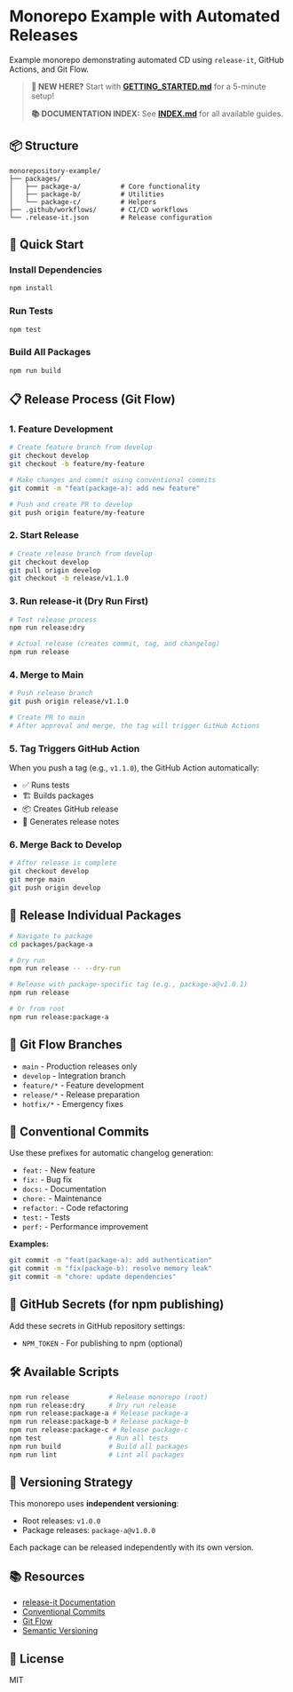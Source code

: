 # Monorepo Example with Automated Releases

Example monorepo demonstrating automated CD using `release-it`, GitHub Actions, and Git Flow.

> **🚀 NEW HERE?** Start with **[GETTING_STARTED.md](./GETTING_STARTED.md)** for a 5-minute setup!
>
> **📚 DOCUMENTATION INDEX:** See **[INDEX.md](./INDEX.md)** for all available guides.

## 📦 Structure

```
monorepository-example/
├── packages/
│   ├── package-a/          # Core functionality
│   ├── package-b/          # Utilities
│   └── package-c/          # Helpers
├── .github/workflows/      # CI/CD workflows
└── .release-it.json        # Release configuration
```

## 🚀 Quick Start

### Install Dependencies

```bash
npm install
```

### Run Tests

```bash
npm test
```

### Build All Packages

```bash
npm run build
```

## 📋 Release Process (Git Flow)

### 1. Feature Development

```bash
# Create feature branch from develop
git checkout develop
git checkout -b feature/my-feature

# Make changes and commit using conventional commits
git commit -m "feat(package-a): add new feature"

# Push and create PR to develop
git push origin feature/my-feature
```

### 2. Start Release

```bash
# Create release branch from develop
git checkout develop
git pull origin develop
git checkout -b release/v1.1.0
```

### 3. Run release-it (Dry Run First)

```bash
# Test release process
npm run release:dry

# Actual release (creates commit, tag, and changelog)
npm run release
```

### 4. Merge to Main

```bash
# Push release branch
git push origin release/v1.1.0

# Create PR to main
# After approval and merge, the tag will trigger GitHub Actions
```

### 5. Tag Triggers GitHub Action

When you push a tag (e.g., `v1.1.0`), the GitHub Action automatically:
- ✅ Runs tests
- 🏗️ Builds packages
- 📦 Creates GitHub release
- 📝 Generates release notes

### 6. Merge Back to Develop

```bash
# After release is complete
git checkout develop
git merge main
git push origin develop
```

## 🔖 Release Individual Packages

```bash
# Navigate to package
cd packages/package-a

# Dry run
npm run release -- --dry-run

# Release with package-specific tag (e.g., package-a@v1.0.1)
npm run release

# Or from root
npm run release:package-a
```

## 🔄 Git Flow Branches

- `main` - Production releases only
- `develop` - Integration branch
- `feature/*` - Feature development
- `release/*` - Release preparation
- `hotfix/*` - Emergency fixes

## 📝 Conventional Commits

Use these prefixes for automatic changelog generation:

- `feat:` - New feature
- `fix:` - Bug fix
- `docs:` - Documentation
- `chore:` - Maintenance
- `refactor:` - Code refactoring
- `test:` - Tests
- `perf:` - Performance improvement

**Examples:**
```bash
git commit -m "feat(package-a): add authentication"
git commit -m "fix(package-b): resolve memory leak"
git commit -m "chore: update dependencies"
```

## 🔐 GitHub Secrets (for npm publishing)

Add these secrets in GitHub repository settings:

- `NPM_TOKEN` - For publishing to npm (optional)

## 🛠️ Available Scripts

```bash
npm run release          # Release monorepo (root)
npm run release:dry      # Dry run release
npm run release:package-a # Release package-a
npm run release:package-b # Release package-b
npm run release:package-c # Release package-c
npm test                 # Run all tests
npm run build            # Build all packages
npm run lint             # Lint all packages
```

## 🎯 Versioning Strategy

This monorepo uses **independent versioning**:
- Root releases: `v1.0.0`
- Package releases: `package-a@v1.0.0`

Each package can be released independently with its own version.

## 📚 Resources

- [release-it Documentation](https://github.com/release-it/release-it)
- [Conventional Commits](https://www.conventionalcommits.org/)
- [Git Flow](https://nvie.com/posts/a-successful-git-branching-model/)
- [Semantic Versioning](https://semver.org/)

## 📄 License

MIT
